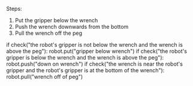 

Steps:
  1. Put the gripper below the wrench
  2. Push the wrench downwards from the bottom
  3. Pull the wrench off the peg

if check("the robot's gripper is not below the wrench and the wrench is above the peg"):
    robot.put("gripper below wrench")
if check("the robot's gripper is below the wrench and the wrench is above the peg"):
    robot.push("down on wrench")
if check("the wrench is near the robot's gripper and the robot's gripper is at the bottom of the wrench"):
    robot.pull("wrench off of peg")